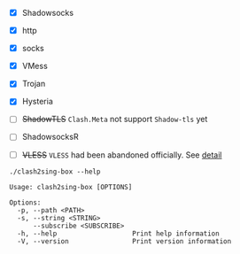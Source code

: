 - [x]  Shadowsocks  
- [x]  http  
- [x]  socks  
- [x]  VMess  
- [x]  Trojan  
- [x]  Hysteria  
- [ ]  ~~ShadowTLS~~      `Clash.Meta` not support `Shadow-tls` yet  
- [ ]  ShadowsocksR     
- [ ]  ~~VLESS~~          `VLESS` had been abandoned officially. See [detail](https://www.v2fly.org/v5/config/proxy/vless.html)  



```console  
./clash2sing-box --help

Usage: clash2sing-box [OPTIONS]

Options:
  -p, --path <PATH>
  -s, --string <STRING>
      --subscribe <SUBSCRIBE>
  -h, --help                   Print help information
  -V, --version                Print version information
```
